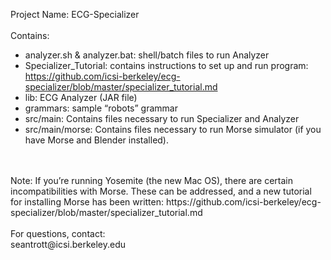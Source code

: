 Project Name: ECG-Specializer  <br>
<br>
Contains: <br>
* analyzer.sh & analyzer.bat: shell/batch files to run Analyzer <br>
* Specializer_Tutorial: contains instructions to set up and run program: <br>
https://github.com/icsi-berkeley/ecg-specializer/blob/master/specializer_tutorial.md <br>
* lib: ECG Analyzer (JAR file) <br>
* grammars: sample “robots” grammar <br>
* src/main: Contains files necessary to run Specializer and Analyzer <br>
* src/main/morse: Contains files necessary to run Morse simulator (if you have Morse and Blender installed).
<br>
<br>
Note: If you’re running Yosemite (the new Mac OS), there are certain incompatibilities with Morse. These can be addressed, and a new tutorial for installing Morse has been written: https://github.com/icsi-berkeley/ecg-specializer/blob/master/specializer_tutorial.md
<br>

<br>
For questions, contact:<br>
seantrott@icsi.berkeley.edu